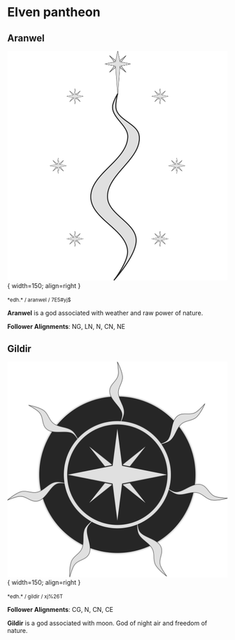 # Elven pantheon

## Aranwel
<!-- aran gwelu -->

![Aranwel symbol](img/aranwel.svg){ width=150; align=right }

<small>
*edh.*  / aranwel / <span class="tengwar-elf-font">7E5#yj$</span>  
</small>

**Aranwel** is a god associated with weather and raw power of nature.

**Follower Alignments**: NG, LN, N, CN, NE

## Gildir

![Gildir symbol](img/gildir.svg){ width=150; align=right }

<small>
*edh.*  / gildir / <span class="tengwar-elf-font">xj%26T</span>  
</small>

**Follower Alignments**: CG, N, CN, CE

**Gildir** is a god associated with moon. God of night air and freedom of nature.
